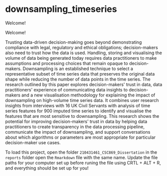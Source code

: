 # downsampling_timeseries

Welcome!

Welcome!

Trusting data-driven decision-making goes beyond demonstrating compliance with 
legal, regulatory and ethical obligations; decision-makers also need to trust 
how the data is used. Handling, storing and visualising the volume of data being 
generated today requires data practitioners to make assumptions and processing 
choices that remain opaque to decision-makers. Downsampling is an established 
technique to select a representative subset of time series data that preserves 
the original data shape while reducing the number of data points in the time 
series. The research outlined by this paper explores decision-makers' trust in 
data, data practitioners' experience of communicating data insights to 
decision-makers and a new visualisation methodology for explaining the impact of 
downsampling on high-volume time series data. It combines user research insights 
from interviews with 16 UK Civil Servants with analysis of time series features 
for 900 imputed time series to identify and visualise the features that are most 
sensitive to downsampling. This research shows the potential for improving 
decision-makers' trust in data by helping data practitioners to create 
transparency in the data processing pipeline, communicate the impact of 
downsampling, and support conversations about which algorithms or parameters are 
most appropriate for particular decision-maker use cases.

To load this project, open the folder `210431461_CSC869_Dissertation` in the 
`reports` folder open the `Rmarkdown` file with the same name. Update the file
paths for your computer set up before runing the file using CRTL + ALT + R, and 
everything should be set up for you!
